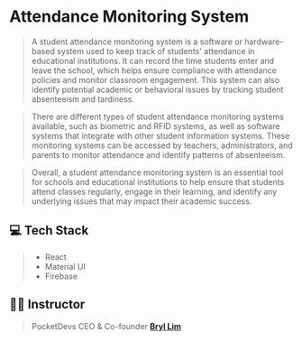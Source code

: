 # Attendance Monitoring System

>A student attendance monitoring system is a software or hardware-based system used to keep track of students' attendance in educational institutions. It can record the time students enter and leave the school, which helps ensure compliance with attendance policies and monitor classroom engagement. This system can also identify potential academic or behavioral issues by tracking student absenteeism and tardiness.

>There are different types of student attendance monitoring systems available, such as biometric and RFID systems, as well as software systems that integrate with other student information systems. These monitoring systems can be accessed by teachers, administrators, and parents to monitor attendance and identify patterns of absenteeism.

>Overall, a student attendance monitoring system is an essential tool for schools and educational institutions to help ensure that students attend classes regularly, engage in their learning, and identify any underlying issues that may impact their academic success.


## 💻 Tech Stack
> - React
> - Material UI
> - Firebase

## 👨‍🏫 Instructor
> PocketDevs CEO & Co-founder **[Bryl Lim](https://github.com/bryllim)**

